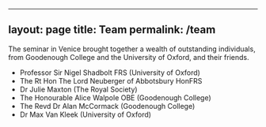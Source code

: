 ---
 layout: page
 title: Team
 permalink: /team
 ---

The seminar in Venice brought together a wealth of outstanding individuals, from Goodenough College and the University of Oxford, and their friends.

- Professor Sir Nigel Shadbolt FRS (University of Oxford)
- The Rt Hon The Lord Neuberger of Abbotsbury HonFRS
- Dr Julie Maxton (The Royal Society)
- The Honourable Alice Walpole OBE (Goodenough College)
- The Revd Dr Alan McCormack (Goodenough College)
- Dr Max Van Kleek (University of Oxford)
